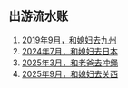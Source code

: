 ## 出游流水账

1. [2019年9月，和媳妇去九州](./kyushu)
1. [2024年7月，和媳妇去日本](./japan)
1. [2025年3月，和老爸去冲绳](./okinawa)
1. [2025年9月，和媳妇去关西](./kansai)